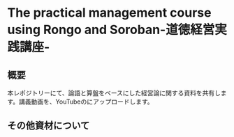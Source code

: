 # The practical management course using Rongo and Soroban-道徳経営実践講座-
## 概要
本レポジトリーにて、論語と算盤をベースにした経営論に関する資料を共有します。講義動画を、YouTubeのにアップロードします。

## その他資材について
